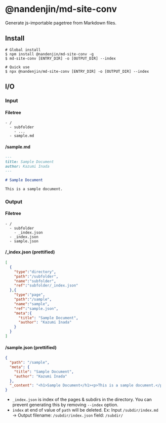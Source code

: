 # @nandenjin/md-site-conv

Generate js-importable pagetree from Markdown files.

## Install

```shell
# Global install
$ npm install @nandenjin/md-site-conv -g
$ md-site-conv [ENTRY_DIR] -o [OUTPUT_DIR] --index

# Quick use
$ npx @nandenjin/md-site-conv [ENTRY_DIR] -o [OUTPUT_DIR] --index
```

## I/O

### Input
#### Filetree
```
- /
  - subfolder
    - ...
  - sample.md
```

#### /sample.md
```markdown
---
title: Sample Document
author: Kazumi Inada
---

# Sample Document

This is a sample document.
```

### Output
#### Filetree
```
- /
  - subfolder
    - _index.json
  - _index.json
  - sample.json
```

#### /_index.json (prettified)
```json
[
  {
    "type":"directory",
    "path":"/subfolder",
    "name":"subfolder",
    "ref":"subfolder/_index.json"
  },{
    "type":"page",
    "path":"/sample",
    "name":"sample",
    "ref":"sample.json",
    "meta":{
      "title": "Sample Document",
      "author": "Kazumi Inada"
    }
  }
]
```

#### /sample.json (prettified)
```json
{
  "path": "/sample",
  "meta": {
    "title": "Sample Document",
    "author": "Kazumi Inada"
  },
  "_content": "<h1>Sample Document</h1><p>This is a sample document.</p>"
}
```

* `_index.json` is index of the pages & subdirs in the directory. You can prevent generating this by removing `--index` option.
* `index` at end of value of `path` will be deleted. Ex: Input `/subdir/index.md` -> Output filename: `/subdir/index.json` field: `/subdir/`
